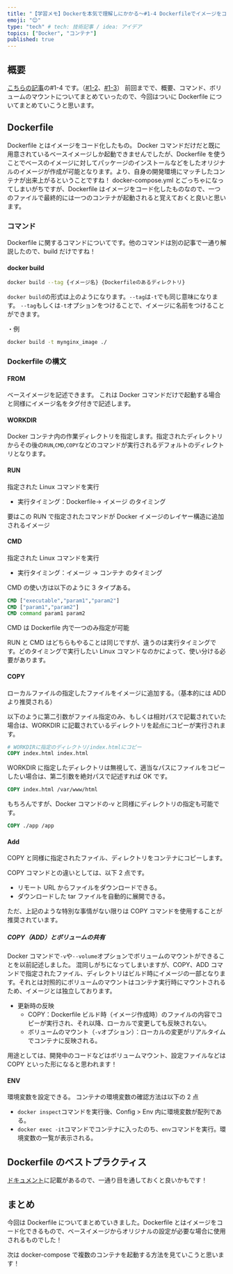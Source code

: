 ```yaml
---
title: "【学習メモ】Dockerを本気で理解しにかかる〜#1-4 Dockerfileでイメージをコード化〜"
emoji: "😊"
type: "tech" # tech: 技術記事 / idea: アイデア
topics: ["Docker", "コンテナ"]
published: true
---
```


## 概要

[こちらの記事](https://zenn.dev/yuji_momotani/articles/53301e4e9d83e6)の#1-4 です。（[#1-2](https://zenn.dev/yuji_momotani/articles/6b883c28e6be57)、[#1-3](https://zenn.dev/yuji_momotani/articles/c098ae351ef434)）
前回までで、概要、コマンド、ボリュームのマウントについてまとめていったので、今回はついに Dockerfile についてまとめていこうと思います。

## Dockerfile

Dockerfile とはイメージをコード化したもの。
Docker コマンドだけだと既に用意されているベースイメージしか起動できませんでしたが、Dockerfile を使うことでベースのイメージに対してパッケージのインストールなどをしたオリジナルのイメージが作成が可能となります。より、自身の開発環境にマッチしたコンテナが出来上がるということですね！
docker-compose.yml とごっちゃになってしまいがちですが、Dockerfile はイメージをコード化したものなので、一つのファイルで最終的には一つのコンテナが起動されると覚えておくと良いと思います。

### コマンド

Dockerfile に関するコマンドについてです。他のコマンドは別の記事で一通り解説したので、build だけですね！

#### docker build

```sh
docker build --tag {イメージ名} {Dockerfileのあるディレクトリ}
```

`docker build`の形式は上のようになります。`--tag`は`-t`でも同じ意味になります。
`--tag`もしくは`-t`オプションをつけることで、イメージに名前をつけることができます。

・例

```sh
docker build -t mynginx_image ./
```

### Dockerfile の構文

#### FROM

ベースイメージを記述できます。
これは Docker コマンドだけで起動する場合と同様にイメージ名をタグ付きで記述します。

#### WORKDIR

Docker コンテナ内の作業ディレクトリを指定します。指定されたディレクトリからその後の`RUN`,`CMD`,`COPY`などのコマンドが実行されるデフォルトのディレクトリとなります。

#### RUN

指定された Linux コマンドを実行

- 実行タイミング：Dockerfile→ イメージ のタイミング

要はこの RUN で指定されたコマンドが Docker イメージのレイヤー構造に追加されるイメージ

#### CMD

指定された Linux コマンドを実行

- 実行タイミング：イメージ → コンテナ のタイミング

CMD の使い方は以下のように 3 タイプある。

```Dockerfile
CMD ["executable","param1","param2"]
CMD ["param1","param2"]
CMD command param1 param2
```

CMD は Dockerfile 内で一つのみ指定が可能

RUN と CMD はどちらもやることは同じですが、違うのは実行タイミングです。どのタイミングで実行したい Linux コマンドなのかによって、使い分ける必要があります。

#### COPY

ローカルファイルの指定したファイルをイメージに追加する。（基本的には ADD より推奨される）

以下のように第二引数がファイル指定のみ、もしくは相対パスで記載されていた場合は、WORKDIR に記載されているディレクトリを起点にコピーが実行されます。

```Dockerfile
# WORKDIRに指定のディレクトリ/index.htmlにコピー
COPY index.html index.html
```

WORKDIR に指定したディレクトリは無視して、適当なパスにファイルをコピーしたい場合は、第二引数を絶対パスで記述すれば OK です。

```Dockerfile
COPY index.html /var/www/html
```

もちろんですが、Docker コマンドの-v と同様にディレクトリの指定も可能です。

```dockerfile
COPY ./app /app
```

#### Add

COPY と同様に指定されたファイル、ディレクトリをコンテナにコピーします。

COPY コマンドとの違いとしては、以下 2 点です。

- リモート URL からファイルをダウンロードできる。
- ダウンロードした tar ファイルを自動的に展開できる。

ただ、上記のような特別な事情がない限りは COPY コマンドを使用することが推奨されています。

##### COPY（ADD）とボリュームの共有

Docker コマンドで`-v`や`--volume`オプションでボリュームのマウントができることを以前記述しました。
混同しがちになってしまいますが、COPY、ADD コマンドで指定されたファイル、ディレクトリはビルド時にイメージの一部となります。それとは対照的にボリュームのマウントはコンテナ実行時にマウントされるため、イメージとは独立しております。

- 更新時の反映
  - COPY：Dockerfile ビルド時（イメージ作成時）のファイルの内容でコピーが実行され、それ以降、ローカルで変更しても反映されない。
  - ボリュームのマウント（`-v`オプション）：ローカルの変更がリアルタイムでコンテナに反映される。

用途としては、開発中のコードなどはボリュームマウント、設定ファイルなどは COPY といった形になると思われます！

#### ENV

環境変数を設定できる。
コンテナの環境変数の確認方法は以下の 2 点

- `docker inspect`コマンドを実行後、Config > Env 内に環境変数が配列である。
- `docker exec -it`コマンドでコンテナに入ったのち、`env`コマンドを実行。環境変数の一覧が表示される。

## Dockerfile のベストプラクティス

[ドキュメント](https://docs.docker.com/develop/develop-images/instructions/)に記載があるので、一通り目を通しておくと良いかもです！

## まとめ

今回は Dockerfile についてまとめていきました。Dockerfile とはイメージをコード化できるもので、ベースイメージからオリジナルの設定が必要な場合に使用されるものでした！

次は docker-compose で複数のコンテナを起動する方法を見ていこうと思います！
